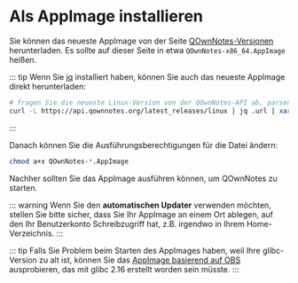 # Als AppImage installieren

Sie können das neueste AppImage von der Seite [QOwnNotes-Versionen](https://github.com/pbek/QOwnNotes/releases) herunterladen. Es sollte auf dieser Seite in etwa `QOwnNotes-x86_64.AppImage` heißen.

::: tip
Wenn Sie [jq](https://stedolan.github.io/jq/) installiert haben, können Sie auch das neueste AppImage direkt herunterladen:

```bash
# fragen Sie die neueste Linux-Version von der QOwnNotes-API ab, parsen Sie die JSON nach der URL und laden Sie sie runter
curl -L https://api.qownnotes.org/latest_releases/linux | jq .url | xargs curl -Lo QOwnNotes-x86_64.AppImage
```
:::

Danach können Sie die Ausführungsberechtigungen für die Datei ändern:

```bash
chmod a+x QOwnNotes-*.AppImage
```

Nachher sollten Sie das AppImage ausführen können, um QOwnNotes zu starten.

::: warning
Wenn Sie den **automatischen Updater** verwenden möchten, stellen Sie bitte sicher, dass Sie Ihr AppImage an einem Ort ablegen, auf den Ihr Benutzerkonto Schreibzugriff hat, z.B. irgendwo in Ihrem Home-Verzeichnis.
:::

::: tip
Falls Sie Problem beim Starten des AppImages haben, weil Ihre glibc-Version zu alt ist, können Sie das [AppImage basierend auf OBS](https://download.opensuse.org/repositories/home:/pbek:/QOwnNotes/AppImage/QOwnNotes-latest-x86_64.AppImage) ausprobieren, das mit glibc 2.16 erstellt worden sein müsste.
:::
